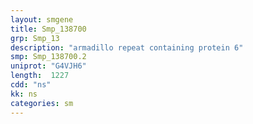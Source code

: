 ```yaml
---
layout: smgene
title: Smp_138700
grp: Smp_13
description: "armadillo repeat containing protein 6"
smp: Smp_138700.2
uniprot: "G4VJH6"
length:  1227
cdd: "ns"
kk: ns
categories: sm
---
```

